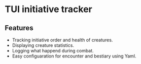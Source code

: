 # TUI initiative tracker

## Features
+ Tracking initiative order and health of creatures.
+ Displaying creature statistics.
+ Logging what happend during combat.
+ Easy configuaration for encounter and bestiary using Yaml.
